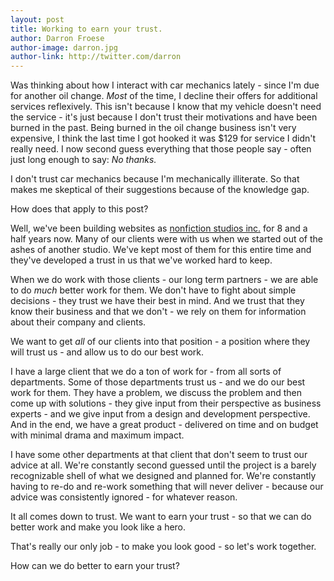 ```yaml
---
layout: post
title: Working to earn your trust.
author: Darron Froese
author-image: darron.jpg
author-link: http://twitter.com/darron
---
```


Was thinking about how I interact with car mechanics lately - since I'm due for another oil change. *Most* of the time, I decline their offers for additional services reflexively. This isn't because I know that my vehicle doesn't need the service - it's just because I don't trust their motivations and have been burned in the past. Being burned in the oil change business isn't very expensive, I think the last time I got hooked it was $129 for service I didn't really need. I now second guess everything that those people say - often just long enough to say: *No thanks.*

I don't trust car mechanics because I'm mechanically illiterate. So that makes me skeptical of their suggestions because of the knowledge gap.

How does that apply to this post?

Well, we've been building websites as [nonfiction studios inc.](http://nonfiction.ca) for 8 and a half years now. Many of our clients were with us when we started out of the ashes of another studio. We've kept most of them for this entire time and they've developed a trust in us that we've worked hard to keep.

When we do work with those clients - our long term partners - we are able to do *much* better work for them. We don't have to fight about simple decisions - they trust we have their best in mind. And we trust that they know their business and that we don't - we rely on them for information about their company and clients.

We want to get *all* of our clients into that position - a position where they will trust us - and allow us to do our best work.

I have a large client that we do a ton of work for - from all sorts of departments. Some of those departments trust us - and we do our best work for them. They have a problem, we discuss the problem and then come up with solutions - they give input from their perspective as business experts - and we give input from a design and development perspective. And in the end, we have a great product - delivered on time and on budget with minimal drama and maximum impact.

I have some other departments at that client that don't seem to trust our advice at all. We're constantly second guessed until the project is a barely recognizable shell of what we designed and planned for. We're constantly having to re-do and re-work something that will never deliver - because our advice was consistently ignored - for whatever reason.

It all comes down to trust. We want to earn your trust - so that we can do better work and make you look like a hero.

That's really our only job - to make you look good - so let's work together.

How can we do better to earn your trust?